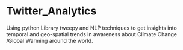 # Twitter_Analytics
Using python Library tweepy and NLP techniques to get insights into temporal and geo-spatial trends in awareness about Climate Change /Global Warming around the world.
